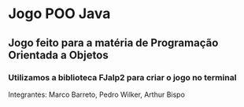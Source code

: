 # Jogo POO Java
## Jogo feito para a matéria de Programação Orientada a Objetos
### Utilizamos a biblioteca FJalp2 para criar o jogo no terminal


Integrantes: Marco Barreto, Pedro Wilker, Arthur Bispo

